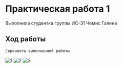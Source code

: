 # Практическая работа 1
Выполнила студентка группы ИС-31 Чемис Галина

## Ход работы
```
Скриншоты выполненной работы 
```
![1](https://i.ibb.co/qJZhJCd/2021-11-14-004838.png "1")
![2](https://i.ibb.co/cy7XzwT/Screenshot-1.png "2")
![3](https://i.ibb.co/SvnDwdQ/2021-11-14-005116.png "3")
